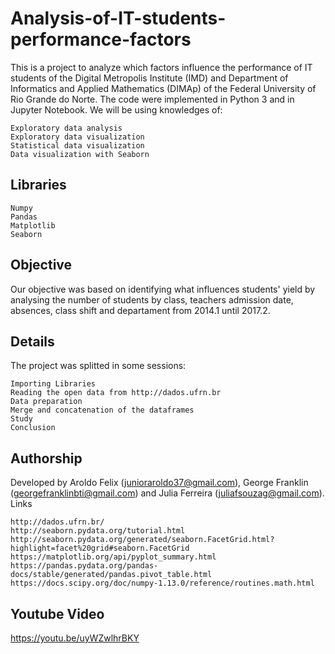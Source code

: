 # Analysis-of-IT-students-performance-factors

This is a project to analyze which factors influence the performance of IT students of the Digital Metropolis Institute (IMD) and Department of Informatics and Applied Mathematics (DIMAp) of the Federal University of Rio Grande do Norte. The code were implemented in Python 3 and in Jupyter Notebook. We will be using knowledges of:

    Exploratory data analysis
    Exploratory data visualization
    Statistical data visualization
    Data visualization with Seaborn

## Libraries

    Numpy
    Pandas
    Matplotlib
    Seaborn

## Objective

Our objective was based on identifying what influences students' yield by analysing the number of students by class, teachers admission date, absences, class shift and departament from 2014.1 until 2017.2.

## Details

The project was splitted in some sessions:

    Importing Libraries
    Reading the open data from http://dados.ufrn.br
    Data preparation
    Merge and concatenation of the dataframes
    Study
    Conclusion

## Authorship

Developed by Aroldo Felix (junioraroldo37@gmail.com), George Franklin (georgefranklinbti@gmail.com) and Julia Ferreira (juliafsouzag@gmail.com).
Links

    http://dados.ufrn.br/
    http://seaborn.pydata.org/tutorial.html
    http://seaborn.pydata.org/generated/seaborn.FacetGrid.html?highlight=facet%20grid#seaborn.FacetGrid
    https://matplotlib.org/api/pyplot_summary.html
    https://pandas.pydata.org/pandas-docs/stable/generated/pandas.pivot_table.html
    https://docs.scipy.org/doc/numpy-1.13.0/reference/routines.math.html

## Youtube Video

https://youtu.be/uyWZwlhrBKY
